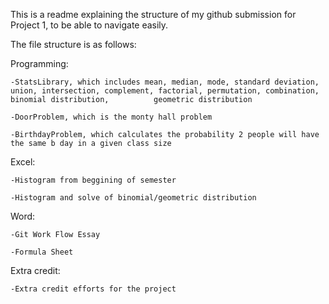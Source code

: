 This is a readme explaining the structure of my github submission for Project 1, to be able to navigate easily.

The file structure is as follows:

Programming:

	-StatsLibrary, which includes mean, median, mode, standard deviation, union, intersection, complement, factorial, permutation, combination, binomial distribution,          geometric distribution
	
	-DoorProblem, which is the monty hall problem
	
	-BirthdayProblem, which calculates the probability 2 people will have the same b day in a given class size

Excel:

	-Histogram from beggining of semester
	
	-Histogram and solve of binomial/geometric distribution

Word:

	-Git Work Flow Essay
  
	-Formula Sheet
  
Extra credit:

	-Extra credit efforts for the project
